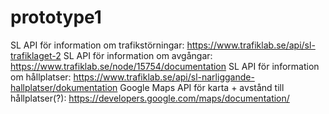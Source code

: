 # prototype1

SL API för information om trafikstörningar: https://www.trafiklab.se/api/sl-trafiklaget-2
SL API för information om avgångar: https://www.trafiklab.se/node/15754/documentation
SL API för information om hållplatser: https://www.trafiklab.se/api/sl-narliggande-hallplatser/dokumentation 
Google Maps API för karta + avstånd till hållplatser(?): https://developers.google.com/maps/documentation/

